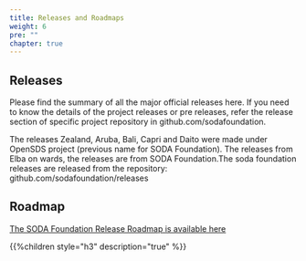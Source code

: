 ```yaml
---
title: Releases and Roadmaps
weight: 6
pre: ""
chapter: true
---
```



## Releases
Please find the summary of all the major official releases here. If you need to know the details of the project releases or pre releases, refer the release section of specific project repository in github.com/sodafoundation.

The releases Zealand, Aruba, Bali, Capri and Daito were made under OpenSDS project (previous name for SODA Foundation). The releases from Elba on wards, the releases are from SODA Foundation.The soda foundation releases are released from the repository: github.com/sodafoundation/releases

## Roadmap
[The SODA Foundation Release Roadmap is available here](https://github.com/sodafoundation/releases/blob/master/roadmap.md)

{{%children style="h3" description="true" %}}  
